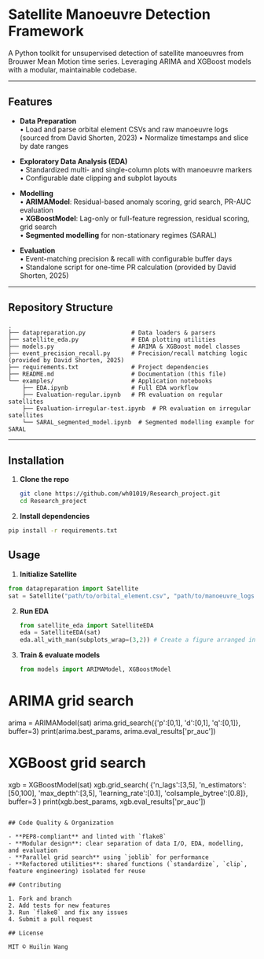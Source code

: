 # Satellite Manoeuvre Detection Framework

A Python toolkit for unsupervised detection of satellite manoeuvres from Brouwer Mean Motion time series. Leveraging ARIMA and XGBoost models with a modular, maintainable codebase.

---

## Features

- **Data Preparation**  
  • Load and parse orbital element CSVs and raw manoeuvre logs (sourced from David Shorten, 2023)
  • Normalize timestamps and slice by date ranges

- **Exploratory Data Analysis (EDA)**  
  • Standardized multi- and single-column plots with manoeuvre markers  
  • Configurable date clipping and subplot layouts

- **Modelling**  
  • **ARIMAModel**: Residual-based anomaly scoring, grid search, PR-AUC evaluation  
  • **XGBoostModel**: Lag-only or full-feature regression, residual scoring, grid search  
  • **Segmented modelling** for non-stationary regimes (SARAL)

- **Evaluation**  
  • Event-matching precision & recall with configurable buffer days  
  • Standalone script for one-time PR calculation (provided by David Shorten, 2025)

---

## Repository Structure

```plaintext
.
├── datapreparation.py             # Data loaders & parsers
├── satellite_eda.py               # EDA plotting utilities
├── models.py                      # ARIMA & XGBoost model classes
├── event_precision_recall.py      # Precision/recall matching logic (provided by David Shorten, 2025)
├── requirements.txt               # Project dependencies
├── README.md                      # Documentation (this file)
└── examples/                      # Application notebooks
    ├── EDA.ipynb                  # Full EDA workflow
    ├── Evaluation-regular.ipynb   # PR evaluation on regular satellites
    ├── Evaluation-irregular-test.ipynb  # PR evaluation on irregular satellites
    └── SARAL_segmented_model.ipynb  # Segmented modelling example for SARAL
```


---

## Installation

1. **Clone the repo**  
   ```bash
   git clone https://github.com/wh01019/Research_project.git
   cd Research_project
   ```

2. **Install dependencies**
  ```bash
  pip install -r requirements.txt
  ```

## Usage

1. **Initialize Satellite**
```python
from datapreparation import Satellite
sat = Satellite("path/to/orbital_element.csv", "path/to/manoeuvre_logs.txt")
```

2. **Run EDA**
   ```python
   from satellite_eda import SatelliteEDA
   eda = SatelliteEDA(sat)
   eda.all_with_man(subplots_wrap=(3,2)) # Create a figure arranged in 3 rows and 2 columns of subplots
   ```
3. **Train & evaluate models**
   ```python
   from models import ARIMAModel, XGBoostModel

  # ARIMA grid search
  arima = ARIMAModel(sat)
  arima.grid_search({'p':[0,1], 'd':[0,1], 'q':[0,1]}, buffer=3)
  print(arima.best_params, arima.eval_results['pr_auc'])
  
  # XGBoost grid search
  xgb = XGBoostModel(sat)
  xgb.grid_search(
    {'n_lags':[3,5], 'n_estimators':[50,100], 'max_depth':[3,5],
     'learning_rate':[0.1], 'colsample_bytree':[0.8]},
    buffer=3
  )
  print(xgb.best_params, xgb.eval_results['pr_auc'])
  ```

## Code Quality & Organization

- **PEP8-compliant** and linted with `flake8`
- **Modular design**: clear separation of data I/O, EDA, modelling, and evaluation
- **Parallel grid search** using `joblib` for performance
- **Refactored utilities**: shared functions (`standardize`, `clip`, feature engineering) isolated for reuse

## Contributing

1. Fork and branch  
2. Add tests for new features  
3. Run `flake8` and fix any issues  
4. Submit a pull request  

## License

MIT © Huilin Wang
